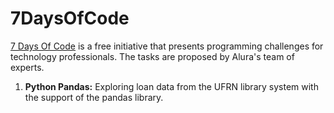 # 7DaysOfCode

[7 Days Of Code](https://7daysofcode.io/) is a free initiative that presents programming challenges for technology professionals. The tasks are proposed by Alura's team of experts.
1. **Python Pandas:** Exploring loan data from the UFRN library system with the support of the pandas library.
